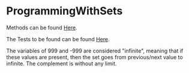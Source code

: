 # ProgrammingWithSets


Methods can be found [Here](https://github.com/MartinH5/ProgrammingWithSets/blob/master/src/setapi/SetAPI.java).


The Tests to be found can be found [Here](https://github.com/MartinH5/ProgrammingWithSets/blob/master/test/SetTest.java).


The variables of 999 and -999 are considered "infinite", meaning that if these values are present, then the set goes from previous/next value to infinite. The complement is without any limit. 
